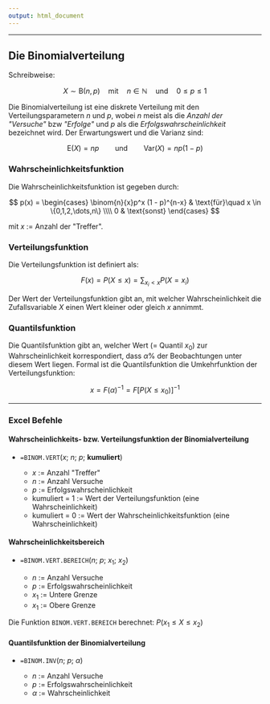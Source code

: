 ```yaml
---
output: html_document
---
```


***

## Die Binomialverteilung

Schreibweise:
  
  $$ X \sim \text{B}(n, p) \quad\text{mit}\quad n \in \mathbb{N} \quad\text{und}\quad 0 \leq p \leq 1 $$
  
Die Binomialverteilung ist eine diskrete Verteilung mit den Verteilungsparametern $n$ und $p$, wobei $n$ meist als die *Anzahl der "Versuche"* bzw *"Erfolge"* und $p$ als die *Erfolgswahrscheinlichkeit* bezeichnet wird.
Der Erwartungswert und die Varianz sind:

$$ \text{E}(X) = np \qquad\text{und}\qquad \text{Var}(X) = np(1-p) $$

### Wahrscheinlichkeitsfunktion

Die Wahrscheinlichkeitsfunktion ist gegeben durch:

$$ p(x) = \begin{cases} \binom{n}{x}p^x (1 - p)^{n-x} & \text{für}\quad x \in \{0,1,2,\dots,n\} \\\\
0 & \text{sonst} \end{cases} $$
  
mit $x$ := Anzahl der "Treffer".

### Verteilungsfunktion

Die Verteilungsfunktion ist definiert als:
  
  $$ F(x) = P(X \leq x) = \sum_{x_i < x}P(X = x_i) $$

Der Wert der Verteilungsfunktion gibt an, mit welcher Wahrscheinlichkeit die 
Zufallsvariable $X$ einen Wert kleiner oder gleich $x$ annimmt.

### Quantilsfunktion

Die Quantilsfunktion gibt an, welcher Wert (= Quantil $x_0$) zur Wahrscheinlichkeit
korrespondiert, dass $\alpha\%$ der Beobachtungen unter diesem Wert liegen. Formal ist
die Quantilsfunktion die Umkehrfunktion der Verteilungsfunktion: 
  
  $$ x = F(\alpha)^{-1} = F[P(X \leq x_0)]^{-1} $$

---

### Excel Befehle

#### Wahrscheinlichkeits- bzw. Verteilungsfunktion der Binomialverteilung

+ `=BINOM.VERT`($x$; $n$; $p$; **kumuliert**)

    + $x$ := Anzahl "Treffer"
    + $n$ := Anzahl Versuche
    + $p$ := Erfolgswahrscheinlichkeit
    + kumuliert = 1 := Wert der Verteilungsfunktion (eine Wahrscheinlichkeit)
    + kumuliert = 0 := Wert der Wahrscheinlichkeitsfunktion (eine Wahrscheinlichkeit)

#### Wahrscheinlichkeitsbereich 

+ `=BINOM.VERT.BEREICH`($n$; $p$; $x_1$; $x_2$)

    + $n$ := Anzahl Versuche
    + $p$ := Erfolgswahrscheinlichkeit
    + $x_1$ := Untere Grenze
    + $x_1$ := Obere Grenze
    
Die Funktion `BINOM.VERT.BEREICH` berechnet: $P(x_1 \leq X \leq x_2)$

#### Quantilsfunktion der Binomialverteilung

+ `=BINOM.INV`($n$; $p$; $\alpha$)

    + $n$ := Anzahl Versuche
    + $p$ := Erfolgswahrscheinlichkeit
    + $\alpha$ := Wahrscheinlichkeit
